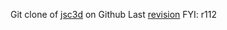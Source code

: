 Git clone of [jsc3d](https://code.google.com/p/jsc3d/) on Github
Last [revision](https://code.google.com/p/jsc3d/source/list) FYI: r112
